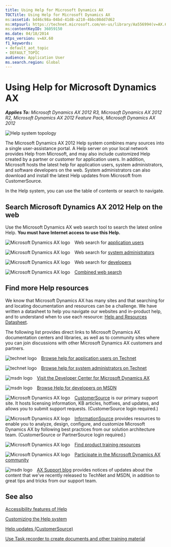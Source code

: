 ```yaml
---
title: Using Help for Microsoft Dynamics AX
TOCTitle: Using Help for Microsoft Dynamics AX
ms:assetid: bd46c98a-04bd-41d8-a210-4bbc08dd7d62
ms:mtpsurl: https://technet.microsoft.com/en-us/library/Aa556994(v=AX.60)
ms:contentKeyID: 36059150
ms.date: 04/18/2014
mtps_version: v=AX.60
f1_keywords:
- default_aot_topic
- DEFAULT_TOPIC
audience: Application User
ms.search.region: Global
---
```


# Using Help for Microsoft Dynamics AX 


_**Applies To:** Microsoft Dynamics AX 2012 R3, Microsoft Dynamics AX 2012 R2, Microsoft Dynamics AX 2012 Feature Pack, Microsoft Dynamics AX 2012_

![Help system topology](images/Aa556994.HelpSystem_Architecture2(AX.60).png "Help system topology")

The Microsoft Dynamics AX 2012 Help system combines many sources into a single user-assistance portal. A Help server on your local network provides Help from Microsoft, and may also include customized Help created by a partner or customer for application users. In addition, Microsoft hosts the latest help for application users, system administrators, and software developers on the web. System administrators can also download and install the latest Help updates from Microsoft from CustomerSource.

In the Help system, you can use the table of contents or search to navigate.

## Search Microsoft Dynamics AX 2012 Help on the web

Use the Microsoft Dynamics AX web search tool to search the latest online Help. **You must have Internet access to use this Help.**

![Microsoft Dynamics AX logo](images/Aa556994.DynamicsAXlogo_R3_blue(AX.60).jpg "Microsoft Dynamics AX logo") Web search for [application users](http://go.microsoft.com/fwlink/?linkid=212922)

![Microsoft Dynamics AX logo](images/Aa556994.DynamicsAXlogo_R3_blue(AX.60).jpg "Microsoft Dynamics AX logo") Web search for [system administrators](http://go.microsoft.com/fwlink/?linkid=212925)

![Microsoft Dynamics AX logo](images/Aa556994.DynamicsAXlogo_R3_blue(AX.60).jpg "Microsoft Dynamics AX logo") Web search for [developers](http://go.microsoft.com/fwlink/?linkid=212924)

![Microsoft Dynamics AX logo](images/Aa556994.DynamicsAXlogo_R3_blue(AX.60).jpg "Microsoft Dynamics AX logo") [Combined web search](http://go.microsoft.com/fwlink/?linkid=194311)

## Find more Help resources

We know that Microsoft Dynamics AX has many sites and that searching for and locating documentation and resources can be a challenge. We have written a datasheet to help you navigate our websites and in-product help, and to understand when to use each resource: [Help and Resources Datasheet](http://go.microsoft.com/fwlink/?linkid=246439).

The following list provides direct links to Microsoft Dynamics AX documentation centers and libraries, as well as to community sites where you can join discussions with other Microsoft Dynamics AX customers and partners.

![technet logo](images/Aa556994.technet_thumbnail(AX.60).jpg "technet logo") [Browse help for application users on Technet](http://go.microsoft.com/fwlink/?linkid=214391)

![technet logo](images/Aa556994.technet_thumbnail(AX.60).jpg "technet logo") [Browse help for system administrators on Technet](http://go.microsoft.com/fwlink/?linkid=214390)

![msdn logo](images/Aa556994.msdn_thumbnail(AX.60).jpg "msdn logo") [Visit the Developer Center for Microsoft Dynamics AX](http://go.microsoft.com/fwlink/?linkid=110356)

![msdn logo](images/Aa556994.msdn_thumbnail(AX.60).jpg "msdn logo") [Browse Help for developers on MSDN](http://go.microsoft.com/fwlink/?linkid=149081)

![Microsoft Dynamics AX logo](images/Aa556994.DynamicsAXlogo_R3_blue(AX.60).jpg "Microsoft Dynamics AX logo") [CustomerSource](http://go.microsoft.com/fwlink/?linkid=210925) is our primary support site. It hosts licensing information, KB articles, hotfixes, and updates, and allows you to submit support requests. (CustomerSource login required.)

![Microsoft Dynamics AX logo](images/Aa556994.DynamicsAXlogo_R3_blue(AX.60).jpg "Microsoft Dynamics AX logo") [InformationSource](http://go.microsoft.com/fwlink/?linkid=228145) provides resources to enable you to analyze, design, configure, and customize Microsoft Dynamics AX by following best practices from our solution architecture team. (CustomerSource or PartnerSource login required.)

![Microsoft Dynamics AX logo](images/Aa556994.DynamicsAXlogo_R3_blue(AX.60).jpg "Microsoft Dynamics AX logo") [Find product training resources](http://go.microsoft.com/fwlink/?linkid=210928)

![Microsoft Dynamics AX logo](images/Aa556994.DynamicsAXlogo_R3_blue(AX.60).jpg "Microsoft Dynamics AX logo") [Participate in the Microsoft Dynamics AX community](http://go.microsoft.com/fwlink/?linkid=210930)

![msdn logo](images/Aa556994.msdn_thumbnail(AX.60).jpg "msdn logo") [AX Support blog](http://blogs.msdn.com/b/axsupport/) provides notices of updates about the content that we’ve recently released to TechNet and MSDN, in addition to great tips and tricks from our support team.

## See also

[Accessibility features of Help](accessibility-features-of-help.md)

[Customizing the Help system](customizing-the-help-system.md)

[Help updates (CustomerSource)](https://mbs2.microsoft.com/knowledgebase/kbdisplay.aspx?wtntzsmnwukntmmyoyzuvnyunluztwzsnqpvvtlulwrtnpyk)

[Use Task recorder to create documents and other training material](use-task-recorder-to-create-documents-and-other-training-material.md)

  


